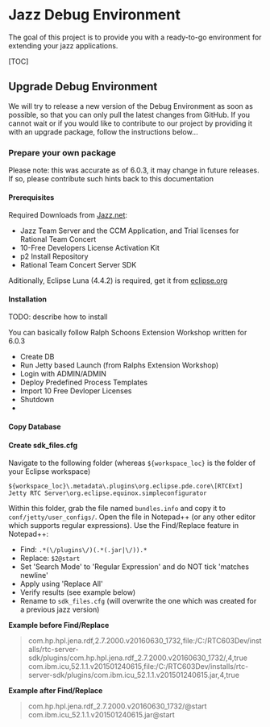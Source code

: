 
Jazz Debug Environment
===================

The goal of this project is to provide you with a ready-to-go environment for extending your jazz applications.

[TOC]

Upgrade Debug Environment
-------------------------------
We will try to release a new version of the Debug Environment as soon as possible, so that you can only pull the latest changes from GitHub. If you cannot wait or if you would like to contribute to our project by providing it with an upgrade package, follow the instructions below...

### Prepare your own package
Please note: this was accurate as of 6.0.3, it may change in future releases. If so, please contribute such hints back to this documentation

#### Prerequisites
Required Downloads from [Jazz.net](https://jazz.net/downloads/rational-team-concert/):

 - Jazz Team Server and the CCM Application, and Trial licenses for Rational Team Concert
 - 10-Free Developers License Activation Kit
 - p2 Install Repository
 - Rational Team Concert Server SDK 

Aditionally, Eclipse Luna (4.4.2) is required, get it from [eclipse.org](https://eclipse.org/downloads/packages/eclipse-ide-java-ee-developers/lunasr2)

#### Installation
TODO: describe how to install

You can basically follow Ralph Schoons Extension Workshop written for 6.0.3

 - Create DB
 - Run Jetty based Launch (from Ralphs Extension Workshop)
 - Login with ADMIN/ADMIN
 - Deploy Predefined Process Templates
 - Import 10 Free Devloper Licenses
 - Shutdown
 - 
 
#### Copy Database


#### Create sdk_files.cfg
Navigate to the following folder (whereas `${workspace_loc}` is the folder of your Eclipse workspace)

    ${workspace_loc}\.metadata\.plugins\org.eclipse.pde.core\[RTCExt] Jetty RTC Server\org.eclipse.equinox.simpleconfigurator

Within this folder, grab the file named `bundles.info` and copy it to `conf/jetty/user_configs/`. Open the file in Notepad++ (or any other editor which supports regular expressions).
Use the Find/Replace feature in Notepad++:

 - Find: `.*(\/plugins\/)(.*(.jar|\/)).*`
 - Replace: `$2@start`
 - Set 'Search Mode' to 'Regular Expression' and do NOT tick 'matches newline'
 - Apply using 'Replace All'
 - Verify results (see example below)
 - Rename to `sdk_files.cfg` (will overwrite the one which was created for a previous jazz version)

**Example before Find/Replace**

>com.hp.hpl.jena.rdf,2.7.2000.v20160630_1732,file:/C:/RTC603Dev/installs/rtc-server-sdk/plugins/com.hp.hpl.jena.rdf_2.7.2000.v20160630_1732/,4,true
>com.ibm.icu,52.1.1.v201501240615,file:/C:/RTC603Dev/installs/rtc-server-sdk/plugins/com.ibm.icu_52.1.1.v201501240615.jar,4,true

**Example after Find/Replace**

> com.hp.hpl.jena.rdf_2.7.2000.v20160630_1732/@start
> com.ibm.icu_52.1.1.v201501240615.jar@start

